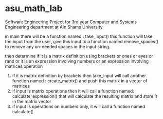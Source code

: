 # asu_math_lab
Software Engineering Project for 3rd year Computer and Systems Engineering department at Ain Shams University


in main there will be a function named : take_input()
this function will take the input from the user, give this input to a function named remove_spaces()
to remove any un-needed spaces in the input string.

 then determine if it is a matrix definition using brackets or ones or eyes or rand
or it is an expression involving numbers or an expression involving matrices operation

1) if it is matrix definition by brackets then take_input will call another function named : create_matrix()
     and push this matrix in a vector of matrices
2) if input is matrix operations then it will call a function named: calculate_expression() that will calculate the resulting matrix 
     and store it in the matrix vector
3) if input is operations on numbers only, it will call a function named calculate()
